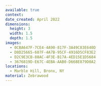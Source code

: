 ```yaml
---
available: true
context:
date_created: April 2022
dimensions:
  height: 3
  width: 1.5
  depth: 1.5
images:
  - 0CBA647F-7CE4-4A90-817F-3A49C83E640D
  - D8D25665-607F-4A7B-95CF-4916D5CF83E2
  - D2C9E3CB-88AC-4F3E-B17A-4ED15E1D5684
  - 3676819D-E67C-4EBA-AAB0-D668E879D0A2
locations:
  - Marble Hill, Bronx, NY
material: Zebrawood
---
```

